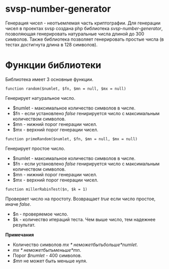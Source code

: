 # svsp-number-generator

Генерация чисел - неотъемлемая часть криптографии. Для генерации чисел в проектах svsp создана php библиотека *svsp-number-generator*, позволяющая
генерировать натуральные числа длиной до 300 символов. Также библиотека позволяет генерировать простые числа (в тестах достигнута длина в 128 символов).

# Функции библиотеки

Библиотека имеет 3 основные функции.

`function random($numlet, $fn, $mn = null, $mx = null)`

Генерирует натуральное число.

- $numlet - максимальное количество символов в числе.
- $fn - если установлено *false* генирируется число с максимальным количеством символов.
- $mn - нижний порог генерации чисел.
- $mx - верхний порог генерации чисел.

`function primeRandom($numlet, $fn, $mn = null, $mx = null)`

Генерирует простое число.

- $numlet - максимальное количество символов в числе.
- $fn - если установлено *false* генирируется число с максимальным количеством символов.
- $mn - нижний порог генерации чисел.
- $mx - верхний порог генерации чисел.

`function millerRabinTest($n, $k = 1)`

Проверяет число на простоту. Возвращает *true* если число простое, иначе *false*.

- $n - проверяемое число.
- $k - количество итераций теста. Чем выше число, тем надежнее результат.

**Примечания**

- Количество символов *$mx* не может быть больше *$numlet*.
- *$mx* не может быть меньше *$mn*.
- Порог *$numlet* - 400 символов.
- *$mn* не может быть меньше нуля.
